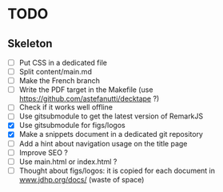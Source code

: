 # TODO

## Skeleton

* [ ] Put CSS in a dedicated file
* [ ] Split content/main.md
* [ ] Make the French branch
* [ ] Write the PDF target in the Makefile (use https://github.com/astefanutti/decktape ?)
* [ ] Check if it works well offline
* [ ] Use gitsubmodule to get the latest version of RemarkJS
* [x] Use gitsubmodule for figs/logos
* [x] Make a snippets document in a dedicated git repository
* [ ] Add a hint about navigation usage on the title page
* [ ] Improve SEO ?
* [ ] Use main.html or index.html ?
* [ ] Thought about figs/logos: it is copied for each document in www.jdhp.org/docs/ (waste of space)
